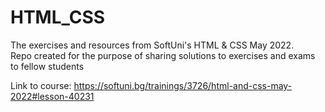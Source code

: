 # HTML_CSS
The exercises and resources from SoftUni's  HTML &amp; CSS  May 2022.  
Repo created for the purpose of sharing solutions to exercises and exams to fellow students

Link to course: https://softuni.bg/trainings/3726/html-and-css-may-2022#lesson-40231
